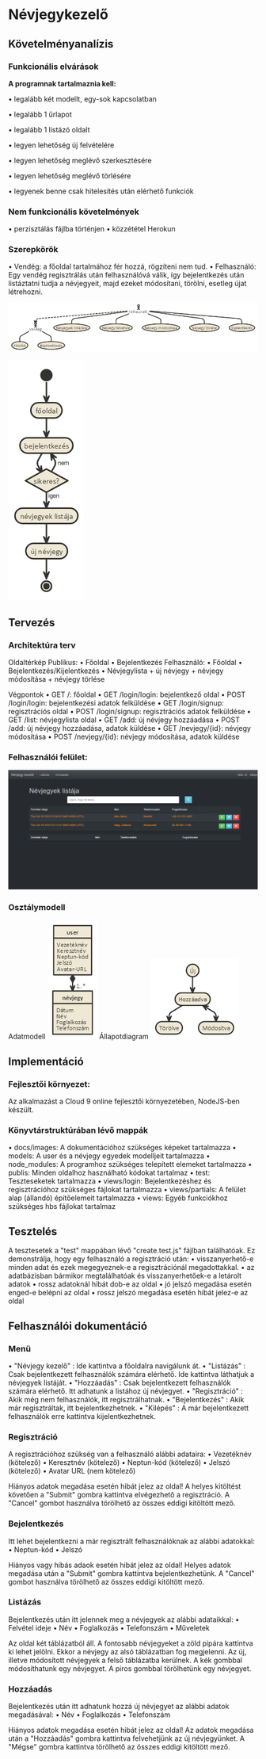 # Névjegykezelő

## Követelményanalízis

### Funkcionális elvárások
**A programnak tartalmaznia kell:**

•	legalább két modellt, egy-sok kapcsolatban

•	legalább 1 űrlapot

•	legalább 1 listázó oldalt

•	legyen lehetőség új felvételére

•	legyen lehetőség meglévő szerkesztésére

•	legyen lehetőség meglévő törlésére

•	legyenek benne csak hitelesítés után elérhető funkciók

### Nem funkcionális követelmények
•	perzisztálás fájlba történjen
•	közzététel Herokun

### Szerepkörök
•	Vendég: a főoldal tartalmához fér hozzá, rögzíteni nem tud.
•	Felhasználó: Egy vendég regisztrálás után felhasználóvá válik, így bejelentkezés után listáztatni tudja a névjegyeit, majd ezeket módosítani, törölni, esetleg újat létrehozni.

![Használatieset-modell](docs/images/hasznalatesetidiagramm.png)

![Új névjegy felvétele](docs/images/nevjegyhozzaadasa.png)

## Tervezés

### Architektúra terv
Oldaltérkép
  Publikus:
  •	Főoldal
  •	Bejelentkezés
  Felhasználó:
  •	Főoldal
  •	Bejelentkezés/Kijelentkezés
  •	Névjegylista
    +	új névjegy
    +	névjegy módosítása
    +	névjegy törlése

Végpontok
•	GET /: főoldal
•	GET /login/login: bejelentkező oldal
•	POST /login/login: bejelentkezési adatok felküldése
•	GET /login/signup: regisztrációs oldal
•	POST /login/signup: regisztrációs adatok felküldése
•	GET /list: névjegylista oldal
•	GET /add: új névjegy hozzáadása
•	POST /add: új névjegy hozzáadása, adatok küldése
•	GET /nevjegy/{id}: névjegy módosítása
•	POST /nevjegy/{id}: névjegy módosítása, adatok küldése

### Felhasználói felület:
![Design](docs/images/design.png)

### Osztálymodell
  Adatmodell
    ![Adatmodell](docs/images/adatmodell.png)
  Állapotdiagram
    ![Állapotdiagram](docs/images/allapotdiagramm.png)

## Implementáció

### Fejlesztői környezet:
Az alkalmazást a Cloud 9 online fejlesztői környezetében, NodeJS-ben készült.

### Könyvtárstruktúrában lévő mappák
•	docs/images: A dokumentációhoz szükséges képeket tartalmazza
•	models: A user és a névjegy egyedek modelljeit tartalmazza
•	node_modules: A programhoz szükséges telepített elemeket tartalmazza
•	publis: Minden oldalhoz használható kódokat tartalmaz
•	test: Teszteseketek tartalmazza
•	views/login: Bejelentkezéshez és regisztrációhoz szükséges fájlokat tartalmazza
•	views/partials: A felület alap (állandó) építőelemeit tartalmazza
•	views: Egyéb funkciókhoz szükséges hbs fájlokat tartalmaz

## Tesztelés

A tesztesetek a "test" mappában lévő "create.test.js" fájlban találhatóak.
Ez demonstrálja, hogy egy felhasználó a regisztráció után:
•	visszanyerhető-e minden adat és ezek megegyeznek-e a regisztrációnál megadottakkal.
•	az adatbázisban bármikor megtalálhatóak és visszanyerhetőek-e a letárolt adatok
•	rossz adatoknál hibát dob-e az oldal
•	jó jelszó megadása esetén enged-e belépni az oldal
•	rossz jelszó megadása esetén hibát jelez-e az oldal

## Felhasználói dokumentáció
### Menü
•	"Névjegy kezelő" : Ide kattintva a főoldalra navigálunk át.
•	"Listázás" : Csak bejelentkezett felhasználók számára elérhető. Ide kattintva láthatjuk a névjegyek listáját.
•	"Hozzáadás" : Csak bejelentkezett felhasználók számára elérhető. Itt adhatunk a listához új névjegyet.
•	"Regisztráció" : Akik még nem felhasználók, itt regisztrálhatnak.
•	"Bejelentkezés" : Akik már regisztráltak, itt bejelentkezhetnek.
•	"Kilépés" : A már bejelentkezett felhasználók erre kattintva kijelentkezhetnek.

### Regisztráció
A regisztrációhoz szükség van a felhasználó alábbi adataira:
•	Vezetéknév (kötelező)
•	Keresztnév (kötelező)
•	Neptun-kód (kötelező)
•	Jelszó (kötelező)
•	Avatar URL (nem kötelező)

Hiányos adatok megadása esetén hibát jelez az oldal!
A helyes kitöltést követően a "Submit" gombra kattintva elvégezhető a regisztráció.
A "Cancel" gombot használva törölhető az összes eddigi kitöltött mező.

### Bejelentkezés
Itt lehet bejelentkezni a már regisztrált felhasználóknak az alábbi adatokkal:
•	Neptun-kód
•	Jelszó

Hiányos vagy hibás adaok esetén hibát jelez az oldal!
Helyes adatok megadása után a "Submit" gombra kattintva bejelentkezhetünk.
A "Cancel" gombot használva törölhető az összes eddigi kitöltött mező.

### Listázás
Bejelentkezés után itt jelennek meg a névjegyek az alábbi adataikkal:
•	Felvétel ideje
•	Név
• Foglalkozás
•	Telefonszám
•	Műveletek

Az oldal két táblázatból áll.
A fontosabb névjegyeket a zöld pipára kattintva ki lehet jelölni. Ekkor a névjegy az alsó táblázatban fog megjelenni.
Az új, illetve módosított névjegyek a felső táblázatba kerülnek.
A kék gombbal módosíthatunk egy névjegyet.
A piros gombbal törölhetünk egy névjegyet.

### Hozzáadás
Bejelentkezés után itt adhatunk hozzá új névjegyet az alábbi adatok megadásával:
•	Név
• Foglalkozás
•	Telefonszám

Hiányos adatok megadása esetén hibát jelez az oldal!
Az adatok megadása után a "Hozzáadás" gombra kattintva felvehetjünk az új névjegyünket.
A "Mégse" gombra kattintva törölhető az összes eddigi kitöltött mező.
